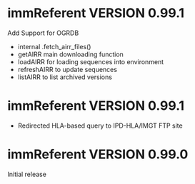# immReferent VERSION 0.99.1

Add Support for OGRDB

* internal .fetch_airr_files()
* getAIRR main downloading function
* loadAIRR for loading sequences into environment
* refreshAIRR to update sequences
* listAIRR to list archived versions

# immReferent VERSION 0.99.1

* Redirected HLA-based query to IPD-HLA/IMGT FTP site


# immReferent VERSION 0.99.0

Initial release

